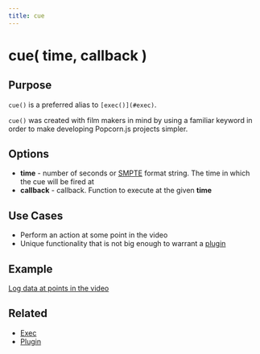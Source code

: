 ```yaml
---
title: cue
---
```

# cue( time, callback ) #

## Purpose ##

`cue()` is a preferred alias to `[exec()](#exec)`.

`cue()` was created with film makers in mind by using a familiar keyword in order to make developing Popcorn.js projects simpler.

## Options ##

* **time** - number of seconds or [SMPTE](http://en.wikipedia.org/wiki/SMPTE_timecode) format string. The time in which the cue will be fired at
* **callback** - callback. Function to execute at the given **time**

## Use Cases ##

* Perform an action at some point in the video
* Unique functionality that is not big enough to warrant a [plugin](/popcorn-docs/utility-methods/#plugin)

## Example ##

[Log data at points in the video](http://jsfiddle.net/popcornjs/a38mA/)

## Related ##

* [Exec](#exec)
* [Plugin](/popcorn-docs/utility-methods/#plugin)
